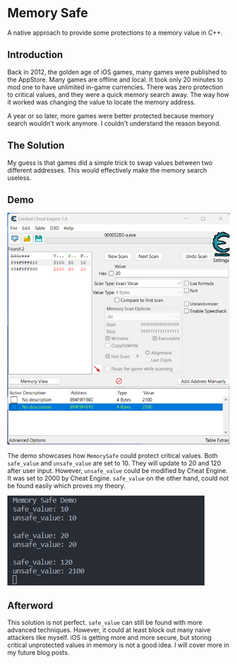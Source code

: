 # Memory Safe
A native approach to provide some protections to a memory value in C++.

## Introduction
Back in 2012, the golden age of iOS games, many games were published to the AppStore. Many games are offline and local. It took only 20 minutes to mod one to have unlimited in-game currencies. There was zero protection to critical values, and they were a quick memory search away. The way how it worked was changing the value to locate the memory address. 

A year or so later, more games were better protected because memory search wouldn't work anymore. I couldn't understand the reason beyond. 

## The Solution
My guess is that games did a simple trick to swap values between two different addresses. This would effectively make the memory search useless.

## Demo
![Cheat Engine](https://raw.githubusercontent.com/HenryQuan/MemorySafe/master/img/ce.png)

The demo showcases how `MemorySafe` could protect critical values. Both `safe_value` and `unsafe_value` are set to 10. They will update to 20 and 120 after user input. However, `unsafe_value` could be modified by Cheat Engine. It was set to 2000 by Cheat Engine. `safe_value` on the other hand, could not be found easily which proves my theory.

![Demo showcase](https://raw.githubusercontent.com/HenryQuan/MemorySafe/master/img/demo.png)

## Afterword
This solution is not perfect. `safe_value` can still be found with more advanced techniques. However, it could at least block out many naive attackers like myself. iOS is getting more and more secure, but storing critical unprotected values in memory is not a good idea. I will cover more in my future blog posts.
